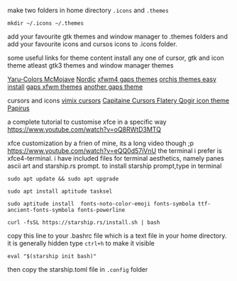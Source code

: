 make two folders in home directory
`.icons` and `.themes`
```
mkdir ~/.icons ~/.themes
```
add your favourite gtk themes and window manager to .themes folders
and add your favourite icons and cursos icons to .icons folder.

some useful links for theme content install any one of cursor, gtk and icon theme atleast
gtk3 themes and window manager themes

[ Yaru-Colors ](https://www.xfce-look.org/p/1299514/)
[McMojave](https://www.xfce-look.org/p/1275087/)
[Nordic](https://www.xfce-look.org/p/1267246/)
[xfwm4 gaps themes](https://github.com/addy-dclxvi/xfwm4-theme-collections)
[orchis themes easy install](https://github.com/vinceliuice/Orchis-theme)
[gaps xfwm themes](https://www.xfce-look.org/p/1174081/)
[another gaps theme](https://www.xfce-look.org/p/1230476/)

cursors and icons
[vimix cursors](https://www.xfce-look.org/p/1358330/)
[Capitaine Cursors ](https://www.xfce-look.org/p/1148692/)
[Flatery ](https://www.xfce-look.org/s/XFCE/p/1332404)
[Qogir icon theme ](https://www.xfce-look.org/s/XFCE/p/1296407)
[Papirus](https://www.xfce-look.org/s/XFCE/p/1166289)

a complete tutorial to customise xfce in a specific way
https://www.youtube.com/watch?v=oQ8RWtD3MTQ
 
xfce customization by a frien of mine, its a long video though ;p
https://www.youtube.com/watch?v=eQQ0d57iVnU
the terminal i prefer is xfce4-terminal.
i have included files for terminal aesthetics, namely panes ascii art and starship.rs prompt.
to install starship prompt,type in terminal
```
sudo apt update && sudo apt upgrade
```
```
sudo apt install aptitude tasksel
```
```
sudo aptitude install  fonts-noto-color-emoji fonts-symbola ttf-ancient-fonts-symbola fonts-powerline 

```
```
curl -fsSL https://starship.rs/install.sh | bash

```
copy this line to your .bashrc file which is a text file in your home directory. it is generally hidden type `ctrl+h` to make it visible

```
eval "$(starship init bash)"

```
then copy the starship.toml file in `.config` folder
```











